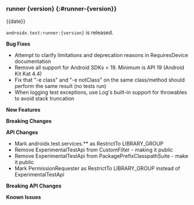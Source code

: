 ### runner {version} {:#runner-{version}}

{{date}}

`androidx.test:runner:{version}` is released.

**Bug Fixes**

* Attempt to clarify limitations and deprecation reasons in RequiresDevice documentation
* Remove all support for Android SDKs < 19. Minimum is API 19 (Android Kit Kat 4.4)
* Fix that "-e class" and "-e notClass" on the same class/method should perform the same result (no tests run)
* When logging test exceptions, use Log's built-in support for throwables to avoid stack truncation


**New Features**

**Breaking Changes**

**API Changes**

* Mark androidx.test.services.** as RestrictTo LIBRARY_GROUP
* Remove ExperimentalTestApi from CustomFilter - making it public
* Remove ExperimentalTestApi from PackagePrefixClasspathSuite - make it public
* Mark PermissionRequester as RestrictTo LIBRARY_GROUP instead of ExperimentalTestApi

**Breaking API Changes**

**Known Issues**
